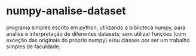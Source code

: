 # numpy-analise-dataset
programa simples escrito em python, utilizando a biblioteca numpy, para análise e interpretação de diferentes datasets;
sem utilizar funções (com exceção das originais do próprio numpy) e/ou classes por ser um trabalho simples de faculdade.
